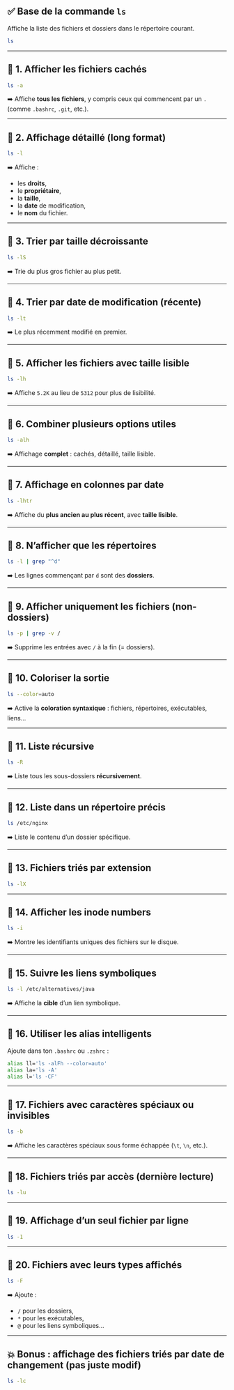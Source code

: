 ## ✅ **Base de la commande `ls`**
Affiche la liste des fichiers et dossiers dans le répertoire courant.
```bash
ls
```

---

## 🔹 1. Afficher les fichiers **cachés**
```bash
ls -a
```
➡️ Affiche **tous les fichiers**, y compris ceux qui commencent par un `.` (comme `.bashrc`, `.git`, etc.).

---

## 🔹 2. Affichage **détaillé** (long format)
```bash
ls -l
```
➡️ Affiche :
- les **droits**,
- le **propriétaire**,
- la **taille**,
- la **date** de modification,
- le **nom** du fichier.

---

## 🔹 3. Trier par **taille décroissante**
```bash
ls -lS
```
➡️ Trie du plus gros fichier au plus petit.

---

## 🔹 4. Trier par **date de modification (récente)**
```bash
ls -lt
```
➡️ Le plus récemment modifié en premier.

---

## 🔹 5. Afficher les fichiers avec **taille lisible**
```bash
ls -lh
```
➡️ Affiche `5.2K` au lieu de `5312` pour plus de lisibilité.

---

## 🔹 6. Combiner plusieurs options utiles
```bash
ls -alh
```
➡️ Affichage **complet** : cachés, détaillé, taille lisible.

---

## 🔹 7. Affichage en **colonnes par date**
```bash
ls -lhtr
```
➡️ Affiche du **plus ancien au plus récent**, avec **taille lisible**.

---

## 🔹 8. N’afficher que les **répertoires**
```bash
ls -l | grep "^d"
```
➡️ Les lignes commençant par `d` sont des **dossiers**.

---

## 🔹 9. Afficher uniquement les **fichiers** (non-dossiers)
```bash
ls -p | grep -v /
```
➡️ Supprime les entrées avec `/` à la fin (= dossiers).

---

## 🔹 10. Coloriser la sortie
```bash
ls --color=auto
```
➡️ Active la **coloration syntaxique** : fichiers, répertoires, exécutables, liens...

---

## 🔹 11. Liste **récursive**
```bash
ls -R
```
➡️ Liste tous les sous-dossiers **récursivement**.

---

## 🔹 12. Liste dans un répertoire précis
```bash
ls /etc/nginx
```
➡️ Liste le contenu d’un dossier spécifique.

---

## 🔹 13. Fichiers triés par **extension**
```bash
ls -lX
```

---

## 🔹 14. Afficher les **inode numbers**
```bash
ls -i
```
➡️ Montre les identifiants uniques des fichiers sur le disque.

---

## 🔹 15. Suivre les liens symboliques
```bash
ls -l /etc/alternatives/java
```
➡️ Affiche la **cible** d’un lien symbolique.

---

## 🔹 16. Utiliser les **alias intelligents**
Ajoute dans ton `.bashrc` ou `.zshrc` :
```bash
alias ll='ls -alFh --color=auto'
alias la='ls -A'
alias l='ls -CF'
```

---

## 🔹 17. Fichiers avec caractères spéciaux ou invisibles
```bash
ls -b
```
➡️ Affiche les caractères spéciaux sous forme échappée (`\t`, `\n`, etc.).

---

## 🔹 18. Fichiers triés par **accès** (dernière lecture)
```bash
ls -lu
```

---

## 🔹 19. Affichage d’un seul fichier par ligne
```bash
ls -1
```

---

## 🔹 20. Fichiers avec leurs types affichés
```bash
ls -F
```
➡️ Ajoute :
- `/` pour les dossiers,
- `*` pour les exécutables,
- `@` pour les liens symboliques...

---

## 💥 Bonus : affichage des fichiers triés par date de **changement** (pas juste modif)
```bash
ls -lc
```

